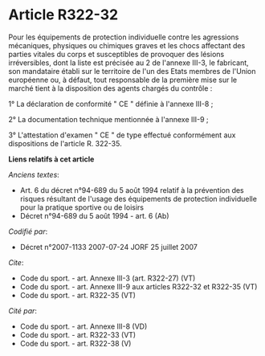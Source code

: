 # Article R322-32

Pour les équipements de protection individuelle contre les agressions mécaniques, physiques ou chimiques graves et les chocs
affectant des parties vitales du corps et susceptibles de provoquer des lésions irréversibles, dont la liste est précisée au
2 de l'annexe III-3, le fabricant, son mandataire établi sur le territoire de l'un des Etats membres de l'Union européenne
ou, à défaut, tout responsable de la première mise sur le marché tient à la disposition des agents chargés du contrôle : 

1° La déclaration de conformité " CE " définie à l'annexe III-8 ; 

2° La documentation technique mentionnée à l'annexe III-9 ; 

3° L'attestation d'examen " CE " de type effectué conformément aux dispositions de l'article R. 322-35.

**Liens relatifs à cet article**

_Anciens textes_:

  - Art. 6 du décret n°94-689 du 5 août 1994 relatif à la prévention des risques résultant de l'usage des équipements de protection individuelle pour la pratique sportive ou de loisirs
  - Décret n°94-689 du 5 août 1994 - art. 6 (Ab)

_Codifié par_:

  - Décret n°2007-1133 2007-07-24 JORF 25 juillet 2007

_Cite_:

  - Code du sport. - art. Annexe III-3 (art. R322-27) (VT)
  - Code du sport. - art. Annexe III-9 aux articles R322-32 et R322-35 (VT)
  - Code du sport. - art. R322-35 (VT)

_Cité par_:

  - Code du sport. - art. Annexe III-8 (VD)
  - Code du sport. - art. R322-33 (VT)
  - Code du sport. - art. R322-38 (V)
